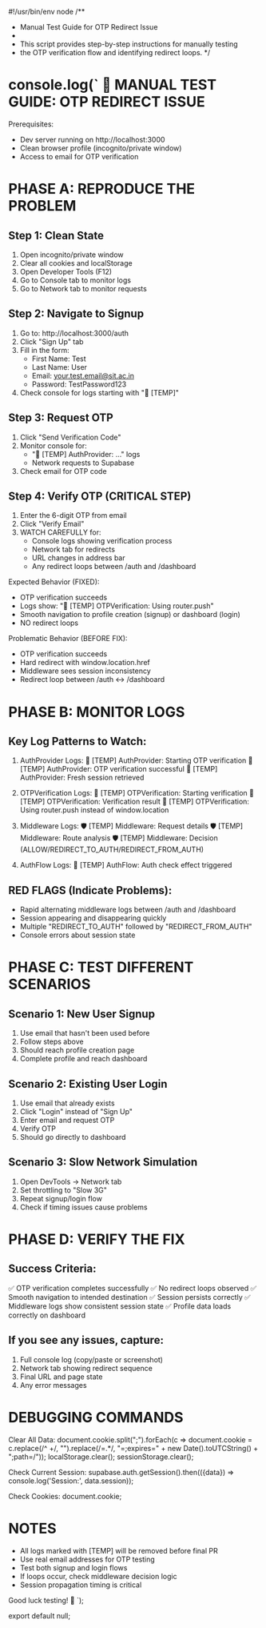 #!/usr/bin/env node
/**
 * Manual Test Guide for OTP Redirect Issue
 * 
 * This script provides step-by-step instructions for manually testing
 * the OTP verification flow and identifying redirect loops.
 */

console.log(`
🧪 MANUAL TEST GUIDE: OTP REDIRECT ISSUE
=======================================

Prerequisites:
- Dev server running on http://localhost:3000
- Clean browser profile (incognito/private window)
- Access to email for OTP verification

PHASE A: REPRODUCE THE PROBLEM
==============================

Step 1: Clean State
-------------------
1. Open incognito/private window
2. Clear all cookies and localStorage
3. Open Developer Tools (F12)
4. Go to Console tab to monitor logs
5. Go to Network tab to monitor requests

Step 2: Navigate to Signup
--------------------------
1. Go to: http://localhost:3000/auth
2. Click "Sign Up" tab
3. Fill in the form:
   - First Name: Test
   - Last Name: User  
   - Email: your.test.email@sit.ac.in
   - Password: TestPassword123
4. Check console for logs starting with "🔐 [TEMP]"

Step 3: Request OTP
------------------
1. Click "Send Verification Code"
2. Monitor console for:
   - "🔐 [TEMP] AuthProvider: ..." logs
   - Network requests to Supabase
3. Check email for OTP code

Step 4: Verify OTP (CRITICAL STEP)
----------------------------------
1. Enter the 6-digit OTP from email
2. Click "Verify Email"
3. WATCH CAREFULLY for:
   - Console logs showing verification process
   - Network tab for redirects
   - URL changes in address bar
   - Any redirect loops between /auth and /dashboard

Expected Behavior (FIXED):
- OTP verification succeeds
- Logs show: "🔐 [TEMP] OTPVerification: Using router.push"
- Smooth navigation to profile creation (signup) or dashboard (login)
- NO redirect loops

Problematic Behavior (BEFORE FIX):
- OTP verification succeeds
- Hard redirect with window.location.href
- Middleware sees session inconsistency
- Redirect loop between /auth ↔ /dashboard

PHASE B: MONITOR LOGS
====================

Key Log Patterns to Watch:
--------------------------

1. AuthProvider Logs:
   🔐 [TEMP] AuthProvider: Starting OTP verification
   🔐 [TEMP] AuthProvider: OTP verification successful
   🔐 [TEMP] AuthProvider: Fresh session retrieved

2. OTPVerification Logs:
   🔐 [TEMP] OTPVerification: Starting verification
   🔐 [TEMP] OTPVerification: Verification result
   🔐 [TEMP] OTPVerification: Using router.push instead of window.location

3. Middleware Logs:
   🛡️ [TEMP] Middleware: Request details
   🛡️ [TEMP] Middleware: Route analysis
   🛡️ [TEMP] Middleware: Decision (ALLOW/REDIRECT_TO_AUTH/REDIRECT_FROM_AUTH)

4. AuthFlow Logs:
   🔐 [TEMP] AuthFlow: Auth check effect triggered

RED FLAGS (Indicate Problems):
------------------------------
- Rapid alternating middleware logs between /auth and /dashboard
- Session appearing and disappearing quickly
- Multiple "REDIRECT_TO_AUTH" followed by "REDIRECT_FROM_AUTH"
- Console errors about session state

PHASE C: TEST DIFFERENT SCENARIOS
=================================

Scenario 1: New User Signup
---------------------------
1. Use email that hasn't been used before
2. Follow steps above
3. Should reach profile creation page
4. Complete profile and reach dashboard

Scenario 2: Existing User Login
-------------------------------
1. Use email that already exists
2. Click "Login" instead of "Sign Up"
3. Enter email and request OTP
4. Verify OTP
5. Should go directly to dashboard

Scenario 3: Slow Network Simulation
-----------------------------------
1. Open DevTools → Network tab
2. Set throttling to "Slow 3G"
3. Repeat signup/login flow
4. Check if timing issues cause problems

PHASE D: VERIFY THE FIX
=======================

Success Criteria:
-----------------
✅ OTP verification completes successfully
✅ No redirect loops observed
✅ Smooth navigation to intended destination
✅ Session persists correctly
✅ Middleware logs show consistent session state
✅ Profile data loads correctly on dashboard

If you see any issues, capture:
------------------------------
1. Full console log (copy/paste or screenshot)
2. Network tab showing redirect sequence
3. Final URL and page state
4. Any error messages

DEBUGGING COMMANDS
==================

Clear All Data:
document.cookie.split(";").forEach(c => document.cookie = c.replace(/^ +/, "").replace(/=.*/, "=;expires=" + new Date().toUTCString() + ";path=/"));
localStorage.clear();
sessionStorage.clear();

Check Current Session:
supabase.auth.getSession().then(({data}) => console.log('Session:', data.session));

Check Cookies:
document.cookie;

NOTES
=====
- All logs marked with [TEMP] will be removed before final PR
- Use real email addresses for OTP testing
- Test both signup and login flows
- If loops occur, check middleware decision logic
- Session propagation timing is critical

Good luck testing! 🚀
`);

export default null;
